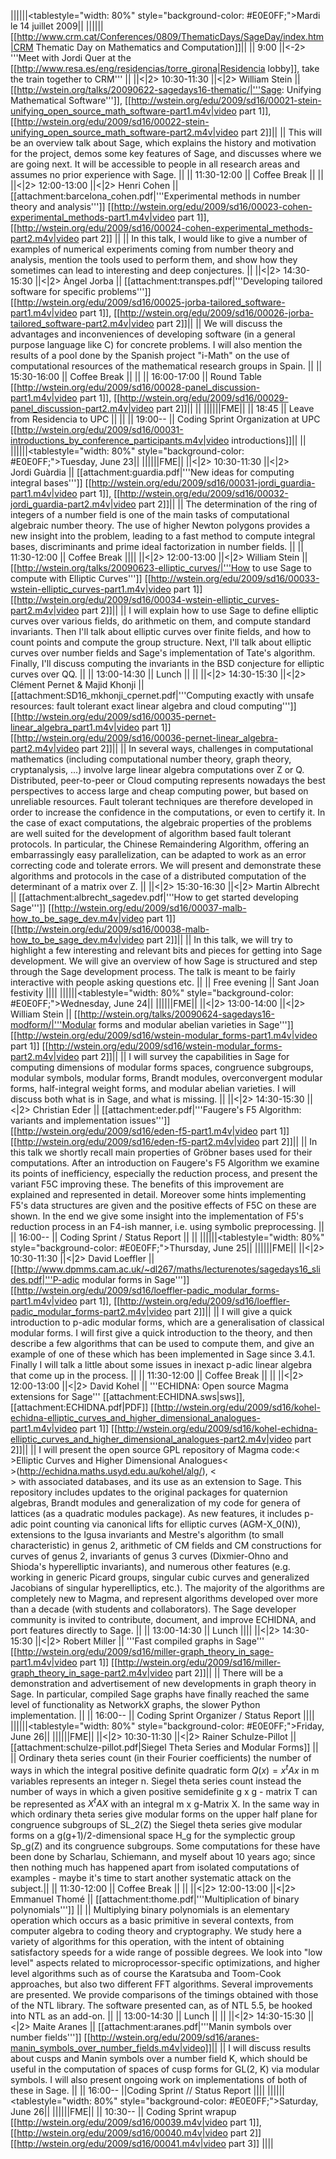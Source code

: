 

||||||<tablestyle="width: 80%" style="background-color: #E0E0FF;">Mardi le 14 juillet 2009||
||||||[[http://www.crm.cat/Conferences/0809/ThematicDays/SageDay/index.htm|CRM Thematic Day on Mathematics and Computation]]||
|| 9:00 ||<-2> '''Meet with Jordi Quer at the [[http://www.resa.es/eng/residencias/torre_girona|Residencia lobby]], take the train together to CRM''' ||
||<|2> 10:30-11:30 ||<|2> William&nbsp;Stein || [[http://wstein.org/talks/20090622-sagedays16-thematic/|'''Sage: Unifying Mathematical Software''']], [[http://wstein.org/edu/2009/sd16/00021-stein-unifying_open_source_math_software-part1.m4v|video part 1]], [[http://wstein.org/edu/2009/sd16/00022-stein-unifying_open_source_math_software-part2.m4v|video part 2]]||
|| This will be an overview talk about Sage, which explains the history and motivation for the project, demos some key features of Sage, and discusses where we are going next. It will be accessible to people in all research areas and assumes no prior experience with Sage. ||
|| 11:30-12:00 || Coffee&nbsp;Break || ||
||<|2> 12:00-13:00 ||<|2> Henri&nbsp;Cohen || [[attachment:barcelona_cohen.pdf|'''Experimental methods in number theory and analysis''']] [[http://wstein.org/edu/2009/sd16/00023-cohen-experimental_methods-part1.m4v|video part 1]], [[http://wstein.org/edu/2009/sd16/00024-cohen-experimental_methods-part2.m4v|video part 2]] ||
|| In this talk, I would like to give a number of examples of numerical experiments coming from number theory and analysis, mention the tools used to perform them, and show how they sometimes can lead to interesting and deep conjectures. ||
||<|2> 14:30-15:30 ||<|2> Àngel&nbsp;Jorba || [[attachment:transpes.pdf|'''Developing tailored software for specific problems''']]   [[http://wstein.org/edu/2009/sd16/00025-jorba-tailored_software-part1.m4v|video part 1]], [[http://wstein.org/edu/2009/sd16/00026-jorba-tailored_software-part2.m4v|video part 2]]||
|| We will discuss the advantages and inconveniences of developing software (in a general purpose language like C) for concrete problems. I will also mention the results of a pool done by the Spanish project "i-Math" on the use of computational resources of the mathematical research groups in Spain. ||
|| 15:30-16:00 || Coffee&nbsp;Break || ||
|| 16:00-17:00 || Round&nbsp;Table [[http://wstein.org/edu/2009/sd16/00028-panel_discussion-part1.m4v|video part 1]], [[http://wstein.org/edu/2009/sd16/00029-panel_discussion-part2.m4v|video part 2]]|| ||
||||||FME||
|| 18:45 || Leave from Residencia to UPC || ||
|| 19:00-- || Coding&nbsp;Sprint Organization at UPC [[http://wstein.org/edu/2009/sd16/00031-introductions_by_conference_participants.m4v|video introductions]]|| ||
||||||<tablestyle="width: 80%" style="background-color: #E0E0FF;">Tuesday, June 23||
||||||FME||
||<|2> 10:30-11:30 ||<|2> Jordi&nbsp;Guàrdia || [[attachment:guardia.pdf|'''New ideas for computing integral bases''']]  [[http://wstein.org/edu/2009/sd16/00031-jordi_guardia-part1.m4v|video part 1]], [[http://wstein.org/edu/2009/sd16/00032-jordi_guardia-part2.m4v|video part 2]]||
|| The determination of the ring of integers of a number field is one of the main tasks of computational algebraic number theory. The use of higher Newton polygons provides a new insight into the problem, leading to a fast method to compute integral bases, discriminants and prime ideal factorization in number fields. ||
|| 11:30-12:00 || Coffee&nbsp;Break ||||
||<|2> 12:00-13:00 ||<|2> William&nbsp;Stein || [[http://wstein.org/talks/20090623-elliptic_curves/|'''How to use Sage to compute with Elliptic Curves''']]  [[http://wstein.org/edu/2009/sd16/00033-wstein-elliptic_curves-part1.m4v|video part 1]]  [[http://wstein.org/edu/2009/sd16/00034-wstein-elliptic_curves-part2.m4v|video part 2]]||
|| I will explain how to use Sage to define elliptic curves over various fields, do arithmetic on them, and compute standard invariants. Then I'll talk about elliptic curves over finite fields, and how to count points and compute the group structure. Next, I'll talk about elliptic curves over number fields and Sage's implementation of Tate's algorithm. Finally, I'll discuss computing the invariants in the BSD conjecture for elliptic curves over QQ. ||
|| 13:00-14:30 || Lunch || ||
||<|2> 14:30-15:30 ||<|2> Clément&nbsp;Pernet & Majid&nbsp;Khonji || [[attachment:SD16_mkhonji_cpernet.pdf|'''Computing exactly with unsafe resources: fault tolerant exact linear algebra and cloud computing''']] [[http://wstein.org/edu/2009/sd16/00035-pernet-linear_algebra_part1.m4v|video part 1]]  [[http://wstein.org/edu/2009/sd16/00036-pernet-linear_algebra-part2.m4v|video part 2]]||
|| In several ways, challenges in computational mathematics (including computational number theory, graph theory, cryptanalysis, ...) involve large linear algebra computations over Z or Q. Distributed, peer-to-peer or Cloud computing represents nowadays the best perspectives to access large and cheap computing power, but based on unreliable resources. Fault tolerant techniques are therefore developed in order to increase the confidence in the computations, or even to certify it. In the case of exact computations, the algebraic properties of the problems are well suited for the development of algorithm based fault tolerant protocols. In particular, the Chinese Remaindering Algorithm, offering an embarrassingly easy parallelization, can be adapted to work as an error correcting code and tolerate errors. We will present and demonstrate these algorithms and protocols in the case of a distributed computation of the determinant of a matrix over Z. ||
||<|2> 15:30-16:30 ||<|2> Martin&nbsp;Albrecht || [[attachment:albrecht_sagedev.pdf|'''How to get started developing Sage''']]   [[http://wstein.org/edu/2009/sd16/00037-malb-how_to_be_sage_dev.m4v|video part 1]]    [[http://wstein.org/edu/2009/sd16/00038-malb-how_to_be_sage_dev.m4v|video part 2]]||
|| In this talk, we will try to highlight a few interesting and relevant bits and pieces for getting into Sage development. We will give an overview of how Sage is structured and step through the Sage development process. The talk is meant to be fairly interactive with people asking questions etc. ||
|| Free&nbsp;evening || Sant Joan festivity ||||
||||||<tablestyle="width: 80%" style="background-color: #E0E0FF;">Wednesday, June 24||
||||||FME||
||<|2> 13:00-14:00 ||<|2> William&nbsp;Stein || [[http://wstein.org/talks/20090624-sagedays16-modform/|'''Modular forms and modular abelian varieties in Sage''']] [[http://wstein.org/edu/2009/sd16/wstein-modular_forms-part1.m4v|video part 1]]   [[http://wstein.org/edu/2009/sd16/wstein-modular_forms-part2.m4v|video part 2]]||
|| I will survey the capabilities in Sage for computing dimensions of modular forms spaces, congruence subgroups, modular symbols, modular forms, Brandt modules, overconvergent modular forms, half-integral weight forms, and modular abelian varieties. I will discuss both what is in Sage, and what is missing. ||
||<|2> 14:30-15:30 ||<|2> Christian&nbsp;Eder || [[attachment:eder.pdf|'''Faugere's F5 Algorithm: variants and implementation issues''']] [[http://wstein.org/edu/2009/sd16/eden-f5-part1.m4v|video part 1]]  [[http://wstein.org/edu/2009/sd16/eden-f5-part2.m4v|video part 2]]||
|| In this talk we shortly recall main properties of Gröbner bases used for their computations. After an introduction on Faugere's F5 Algorithm we examine its points of inefficiency, especially the reduction process, and present the variant F5C improving these. The benefits of this improvement are explained and represented in detail. Moreover some hints implementing F5's data structures are given and the positive effects of F5C on these are shown. In the end we give some insight into the implementation of F5's reduction process in an F4-ish manner, i.e. using symbolic preprocessing. ||
|| 16:00-- || Coding Sprint / Status Report || ||
||||||<tablestyle="width: 80%" style="background-color: #E0E0FF;">Thursday, June 25||
||||||FME||
||<|2> 10:30-11:30 ||<|2> David&nbsp;Loeffler || [[http://www.dpmms.cam.ac.uk/~dl267/maths/lecturenotes/sagedays16_slides.pdf|'''P-adic modular forms in Sage''']]   [[http://wstein.org/edu/2009/sd16/loeffler-padic_modular_forms-part1.m4v|video part 1]], [[http://wstein.org/edu/2009/sd16/loeffler-padic_modular_forms-part2.m4v|video part 2]]||
|| I will give a quick introduction to p-adic modular forms, which are a generalisation of classical modular forms. I will first give a quick introduction to the theory, and then describe a few algorithms that can be used to compute them, and give an example of one of these which has been implemented in Sage since 3.4.1. Finally I will talk a little about some issues in inexact p-adic linear algebra that come up in the process. ||
|| 11:30-12:00 || Coffee Break || ||
||<|2> 12:00-13:00 ||<|2> David&nbsp;Kohel || '''ECHIDNA: Open source Magma extensions for Sage''' [[attachment:ECHIDNA.sws|sws]], [[attachment:ECHIDNA.pdf|PDF]]  [[http://wstein.org/edu/2009/sd16/kohel-echidna-elliptic_curves_and_higher_dimensional_analogues-part1.m4v|video part 1]]   [[http://wstein.org/edu/2009/sd16/kohel-echidna-elliptic_curves_and_higher_dimensional_analogues-part2.m4v|video part 2]]||
|| I will present the open source GPL repository of Magma code:<<BR>>Elliptic Curves and Higher Dimensional Analogues<<BR>>(http://echidna.maths.usyd.edu.au/kohel/alg/), <<BR>> with associated databases, and its use as an extension to Sage. This repository includes updates to the original packages for quaternion algebras, Brandt modules and generalization of my code for genera of lattices (as a quadratic modules package). As new features, it includes p-adic point counting via canonical lifts for elliptic curves (AGM-X_0(N)), extensions to the Igusa invariants and Mestre's algorithm (to small characteristic) in genus 2, arithmetic of CM fields and CM constructions for curves of genus 2, invariants of genus 3 curves (Dixmier-Ohno and Shioda's hyperelliptic invariants), and numerous other features (e.g. working in generic Picard groups, singular cubic curves and generalized Jacobians of singular hyperelliptics, etc.). The majority of the algorithms are completely new to Magma, and represent algorithms developed over more than a decade (with students and collaborators). The Sage developer community is invited to contribute, document, and improve ECHIDNA, and port features directly to Sage. ||
|| 13:00-14:30 || Lunch ||||
||<|2> 14:30-15:30 ||<|2> Robert&nbsp;Miller || '''Fast compiled graphs in Sage'''  [[http://wstein.org/edu/2009/sd16/miller-graph_theory_in_sage-part1.m4v|video part 1]]  [[http://wstein.org/edu/2009/sd16/miller-graph_theory_in_sage-part2.m4v|video part 2]]||
|| There will be a demonstration and advertisement of new developments in graph theory in Sage. In particular, compiled Sage graphs have finally reached the same level of functionality as NetworkX graphs, the slower Python implementation. ||
|| 16:00-- || Coding Sprint Organizer / Status Report ||||
||||||<tablestyle="width: 80%" style="background-color: #E0E0FF;">Friday, June 26||
||||||FME||
||<|2> 10:30-11:30 ||<|2> Rainer&nbsp;Schulze-Pillot || [[attachment:schulze-pillot.pdf|Siegel Theta Series and Modular Forms]] ||
|| Ordinary theta series count (in their Fourier coefficients) the number of ways in which the integral positive definite quadratic form $Q(x)=x^t A x$ in m variables represents an integer n. Siegel theta series count instead the number of ways in which a given positive semidefinite g x g - matrix T can be represented as $X^t A X$ with an integral m x g-Matrix X. In the same way in which ordinary theta series give modular forms on the upper half plane for congruence subgroups of SL_2(Z) the Siegel theta series give modular forms on a g(g+1)/2-dimensional space H_g for the symplectic group Sp_g(Z) and its congruence subgroups. Some computations for these have been done by Scharlau, Schiemann, and myself about 10 years ago; since then nothing much has happened apart from isolated computations of examples - maybe it's time to start another systematic attack on the subject.||
|| 11:30-12:00 || Coffee Break || ||
||<|2> 12:00-13:00 ||<|2> Emmanuel&nbsp;Thomé || [[attachment:thome.pdf|'''Multiplication of binary polynomials''']] ||
|| Multiplying binary polynomials is an elementary operation which occurs as a basic primitive in several contexts, from computer algebra to coding theory and cryptography. We study here a variety of algorithms for this operation, with the intent of obtaining satisfactory speeds for a wide range of possible degrees. We look into "low level" aspects related to microprocessor-specific optimizations, and higher level algorithms such as of course the Karatsuba and Toom-Cook approaches, but also two different FFT algorithms. Several improvements are presented. We provide comparisons of the timings obtained with those of the NTL library. The software presented can, as of NTL 5.5, be hooked into NTL as an add-on. ||
|| 13:00-14:30 || Lunch || ||
||<|2> 14:30-15:30 ||<|2> Maite&nbsp;Aranes || [[attachment:aranes.pdf|'''Manin symbols over number fields''']]  [[http://wstein.org/edu/2009/sd16/aranes-manin_symbols_over_number_fields.m4v|video]]||
|| I will discuss results about cusps and Manin symbols over a number field K, which should be useful in the computation of spaces of cusp forms for GL(2, K) via modular symbols. I will also present ongoing work on implementations of both of these in Sage. ||
|| 16:00-- ||Coding Sprint // Status Report ||||
||||||<tablestyle="width: 80%" style="background-color: #E0E0FF;">Saturday, June 26||
||||||FME||
|| 10:30-- || Coding Sprint wrapup [[http://wstein.org/edu/2009/sd16/00039.m4v|video part 1]], [[http://wstein.org/edu/2009/sd16/00040.m4v|video part 2]]  [[http://wstein.org/edu/2009/sd16/00041.m4v|video part 3]] ||||
